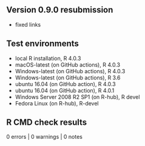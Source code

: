 ## Version 0.9.0 resubmission

* fixed links

## Test environments

* local R installation, R 4.0.3
* macOS-latest (on GitHub actions), R 4.0.3
* Windows-latest (on GitHub actions), R 4.0.3
* Windows-latest (on GitHub actions), R 3.6
* ubuntu 16.04 (on GitHub action), R 4.0.3
* ubuntu 16.04 (on GitHub action), R 4.0.1
* Windows Server 2008 R2 SP1 (on R-hub), R devel
* Fedora Linux (on R-hub), R-devel

## R CMD check results

0 errors | 0 warnings | 0 notes
